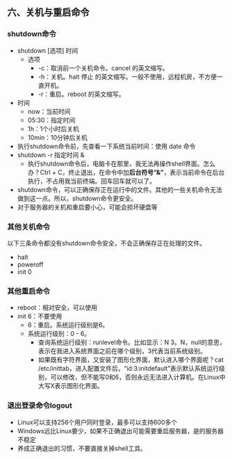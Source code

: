 
## 六、关机与重启命令
### shutdown命令
- shutdown [选项] 时间
  - 选项
    - -c：取消前一个关机命令。cancel 的英文缩写。
    - -h：关机。halt 停止 的英文缩写。一般不使用，远程机房，不方便一直开机。
    - -r：重启。reboot 的英文缩写。
- 时间
  - now：当前时间
  - 05:30：指定时间
  - 1h：1个小时后关机
  - 10min：10分钟后关机
- 执行shutdown命令前，先查看一下系统当前时间：使用 date 命令
- shutdown -r 指定时间 &
  - 执行shutdown命令后，电脑卡在那里，我无法再操作shell界面。怎么办？Ctrl + C，终止退出，在命令中加**后台符号“&”**，表示当前命令在后台执行，不占用我当前终端。回车回车就可以了。
- shutdown命令，可以正确保存正在运行中的文件。其他的一些关机命令无法做到这一点。所以，shutdown命令更安全。
- 对于服务器的关机和重启要小心，可能会损坏硬盘等

### 其他关机命令
以下三条命令都没有shutdown命令安全，不会正确保存正在处理的文件。
- halt
- poweroff
- init 0

### 其他重启命令
- reboot：相对安全，可以使用
- init 6：不要使用
    - 6：重启。系统运行级别是6。
    - 系统运行级别：0 - 6。
      - 查询系统运行级别：runlevel命令。比如显示：N 3。N，null的意思，表示在我进入系统界面之前在哪个级别，3代表当前系统级别。
      - 如果既有字符界面，又安装了图形化界面，默认进入哪个界面呢？cat /etc/inittab，进入配置文件后，“id:3:initdefault”表示默认系统运行级别，可以修改，但不能写0和6，否则永远无法进入计算机。在Linux中大写X表示图形化界面。

### 退出登录命令logout
- Linux可以支持256个用户同时登录，最多可以支持600多个
- Windows远比Linux要少，如果不正确退出可能需要重启服务器，是的服务器不稳定
- 养成正确退出的习惯，不要直接关掉shell工具。
